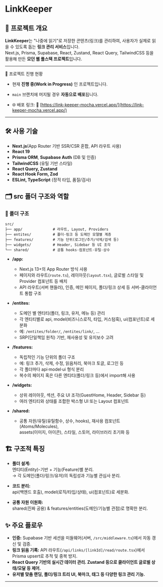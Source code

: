 # LinkKeeper

## 📌 프로젝트 개요

**LinkKeeper**는 "나중에 읽기"로 저장한 콘텐츠(링크)를 관리하여, 사용자가 실제로 읽을 수 있도록 돕는 **링크 관리 서비스**입니다.  
Next.js, Prisma, Supabase, React, Zustand, React Query, TailwindCSS 등을 활용해 만든 **모던 웹 풀스택 프로젝트**입니다.

---

🚧 프로젝트 진행 현황
- 현재 **진행 중(Work in Progress)** 인 프로젝트입니다.  
- `main` 브랜치에 머지될 경우 **자동으로 배포**됩니다.  

- 🌐 배포 링크: 🔗 [https://link-keeper-mocha.vercel.app/](https://link-keeper-mocha.vercel.app/)

---

## 🛠️ 사용 기술

- **Next.js**(App Router 기반 SSR/CSR 혼합, API 라우트 사용)
- **React 19**
- **Prisma ORM**, **Supabase Auth** (DB 및 인증)
- **TailwindCSS** (유틸 기반 스타일)
- **React Query, Zustand**
- **React Hook Form, Zod**
- **ESLint, TypeScript** (정적 타입, 품질/검사)

## 🗂️ src 폴더 구조와 역할
### 📂 폴더 구조

```
src/
├── app/              # 라우트, Layout, Providers
├── entites/          # 폴더·링크 등 도메인 모델별 계층
├── features/         # 기능 단위(로그인/추가/삭제/검색 등)
├── widgets/          # Header, Sidebar 등 UI 조각
└── shared/           # 공통 hooks·컴포넌트·유틸·상수
```

- **/app:**

  - Next.js 13+의 App Router 방식 사용
  - 페이지와 라우트(`route.ts`), 레이아웃(`layout.tsx`), 글로벌 스타일 및 Provider 컴포넌트 등 배치
  - API 라우트(서버 핸들러), 인증, 메인 페이지, 폴더/링크 상세 등 서버-클라이언트 통합 구조

- **/entites:**

  - 도메인 별 엔티티(폴더, 링크, 유저, 메뉴 등) 관리
  - 각 엔티티별로 api, model(비즈니스로직, 타입, 커스텀훅), ui(컴포넌트)로 세분화
  - 예: `/entites/folder/`, `/entites/link/`, ...
  - SRP(단일책임 원칙) 기반, 재사용성 및 유지보수 고려

- **/features:**

  - 독립적인 기능 단위의 폴더 구조
  - 예: 링크 추가, 삭제, 수정, 읽음처리, 북마크 토글, 로그인 등
  - 각 폴더마다 api·model·ui 형식 분리
  - 복수의 페이지 혹은 다른 엔티티(폴더/링크 등)에서 import해 사용

- **/widgets:**

  - 상위 레이아웃, 섹션, 주요 UI 조각(GuestHome, Header, Sidebar 등)
  - 여러 엔티티와 상태를 조합한 박스형 UI 또는 Layout 컴포넌트

- **/shared:**
  - 공통 자원/유틸(유틸함수, 상수, hooks), 재사용 컴포넌트(Atoms/Molecules),  
    assets(이미지, 아이콘), 스타일, 스토어, 라이브러리 초기화 등

## 🏗️ 구조적 특징

- **폴더 설계:**  
  엔티티(Entity)-기반 + 기능(Feature)별 분리.  
  → 각 도메인(폴더/링크/유저)의 독립성과 기능별 관심사 분리.

- **코드 분리:**  
  api(백엔드 호출), model(로직/타입/상태), ui(컴포넌트)로 세분화.
- **공통 자원 이원화:**  
  shared(진짜 공용) & features/entities(도메인/기능별 관점)로 명확한 분리.

## ✨ 주요 플로우

- **인증:** Supabase 기반 세션을 미들웨어(서버, `/src/middleware.ts`)에서 자동 갱신 및 검증.
- **링크 읽음 기록:** API 라우트(`/api/links/[linkId]/read/route.tsx`)에서 Prisma upsert로 추적 및 중복 방지.
- **React Query 기반의 실시간 데이터 관리. Zustand 등으로 클라이언트 글로벌 상태/모달 등 제어.**
- **유저별 맞춤 랜딩, 폴더/링크 트리 UI, 북마크, 태그 등 다양한 링크 관리 기능.**

---
